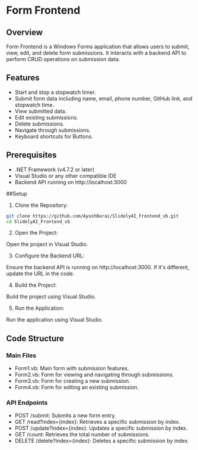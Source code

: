 # Form Frontend
## Overview
Form Frontend is a Windows Forms application that allows users to submit, view, edit, and delete form submissions. It interacts with a backend API to perform CRUD operations on submission data.

## Features
- Start and stop a stopwatch timer.
- Submit form data including name, email, phone number, GitHub link, and stopwatch time.
- View submitted data.
- Edit existing submissions.
- Delete submissions.
- Navigate through submissions.
- Keyboard shortcuts for Buttons.

## Prerequisites
- .NET Framework (v4.7.2 or later)
- Visual Studio or any other compatible IDE
- Backend API running on http://localhost:3000

##Setup

1. Clone the Repository:

```bash
git clone https://github.com/AyushBarai/SlidelyAI_Frontend_vb.git
cd SlidelyAI_Frontend_vb
```
2. Open the Project:

Open the project in Visual Studio.

3. Configure the Backend URL:

Ensure the backend API is running on http://localhost:3000. If it's different, update the URL in the code.

4. Build the Project:

Build the project using Visual Studio.

5. Run the Application:

Run the application using Visual Studio.

## Code Structure

### Main Files
- Form1.vb: Main form with submission features.
- Form2.vb: Form for viewing and navigating through submissions.
- Form3.vb: Form for creating a new submission.
- Form4.vb: Form for editing an existing submission.

### API Endpoints
- POST /submit: Submits a new form entry.
- GET /read?index={index}: Retrieves a specific submission by index.
- POST /update?index={index}: Updates a specific submission by index.
- GET /count: Retrieves the total number of submissions.
- DELETE /delete?index={index}: Deletes a specific submission by index.
